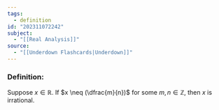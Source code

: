 ```yaml
---
tags:
  - definition
id: "202311072242"
subject:
  - "[[Real Analysis]]"
source:
  - "[[Underdown Flashcards|Underdown]]"
---
```

### Definition:
Suppose $x \in \mathbb{R}$. If $x \neq (\dfrac{m}{n})$ for some $m, n \in \mathbb{Z}$, then $x$ is irrational.